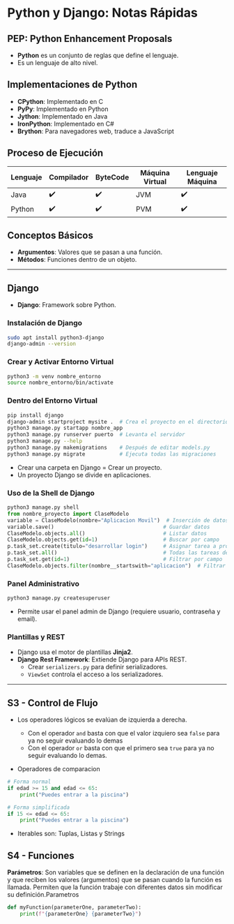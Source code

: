 # Python y Django: Notas Rápidas

## PEP: Python Enhancement Proposals

- **Python** es un conjunto de reglas que define el lenguaje.
- Es un lenguaje de alto nivel.

## Implementaciones de Python

- **CPython**: Implementado en C
- **PyPy**: Implementado en Python
- **Jython**: Implementado en Java
- **IronPython**: Implementado en C#
- **Brython**: Para navegadores web, traduce a JavaScript

## Proceso de Ejecución

| Lenguaje | Compilador | ByteCode | Máquina Virtual | Lenguaje Máquina |
|----------|------------|----------|-----------------|------------------|
| Java     | ✔️         | ✔️       | JVM             | ✔️               |
| Python   | ✔️         | ✔️       | PVM             | ✔️               |

## Conceptos Básicos

- **Argumentos**: Valores que se pasan a una función.
- **Métodos**: Funciones dentro de un objeto.

---

## Django

- **Django**: Framework sobre Python.

### Instalación de Django

```bash
sudo apt install python3-django
django-admin --version
```

### Crear y Activar Entorno Virtual

```bash
python3 -m venv nombre_entorno
source nombre_entorno/bin/activate
```

### Dentro del Entorno Virtual

```bash
pip install django
django-admin startproject mysite .  # Crea el proyecto en el directorio actual
python3 manage.py startapp nombre_app
python3 manage.py runserver puerto  # Levanta el servidor
python3 manage.py --help
python3 manage.py makemigrations    # Después de editar models.py
python3 manage.py migrate           # Ejecuta todas las migraciones
```

- Crear una carpeta en Django = Crear un proyecto.
- Un proyecto Django se divide en aplicaciones.

### Uso de la Shell de Django

```python
python3 manage.py shell
from nombre_proyecto import ClaseModelo
variable = ClaseModelo(nombre="Aplicacion Movil")  # Inserción de datos
variable.save()                                   # Guardar datos
ClaseModelo.objects.all()                         # Listar datos
ClaseModelo.objects.get(id=1)                     # Buscar por campo
p.task_set.create(titulo="desarrollar login")     # Asignar tarea a proyecto
p.task_set.all()                                  # Todas las tareas del proyecto
p.task_set.get(id=1)                              # Filtrar por campo
ClaseModelo.objects.filter(nombre__startswith="aplicacion")  # Filtrar por nombre
```

### Panel Administrativo

```bash
python3 manage.py createsuperuser
```
- Permite usar el panel admin de Django (requiere usuario, contraseña y email).

### Plantillas y REST

- Django usa el motor de plantillas **Jinja2**.
- **Django Rest Framework**: Extiende Django para APIs REST.
    - Crear `serializers.py` para definir serializadores.
    - `ViewSet` controla el acceso a los serializadores.

---

## S3 - Control de Flujo

- Los operadores lógicos se evalúan de izquierda a derecha.
    - Con el operador `and` basta con que el valor izquiero sea `false` para ya no seguir evaluando lo demas
    - Con el operador `or` basta con que el primero sea `true` para ya no seguir evaluando lo demas.

- Operadores de comparacion

```py
# Forma normal
if edad >= 15 and edad <= 65:
    print("Puedes entrar a la piscina")

# Forma simplificada
if 15 <= edad <= 65:
    print("Puedes entrar a la piscina")
```

- Iterables son: Tuplas, Listas y Strings

## S4 - Funciones

**Parámetros**: Son variables que se definen en la declaración de una función y que reciben los valores (argumentos) que se pasan cuando la función es llamada. Permiten que la función trabaje con diferentes datos sin modificar su definición.Parametros

```py
def myFunction(parameterOne, parameterTwo):
    print(f"{parameterOne} {parameterTwo}")
```